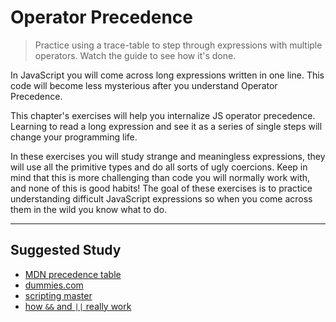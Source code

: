 # Operator Precedence

> Practice using a trace-table to step through expressions with multiple
> operators. Watch the guide to see how it's done.

In JavaScript you will come across long expressions written in one line. This
code will become less mysterious after you understand Operator Precedence.

This chapter's exercises will help you internalize JS operator precedence.
Learning to read a long expression and see it as a series of single steps will
change your programming life.

In these exercises you will study strange and meaningless expressions, they will
use all the primitive types and do all sorts of ugly coercions. Keep in mind
that this is more challenging than code you will normally work with, and none of
this is good habits! The goal of these exercises is to practice understanding
difficult JavaScript expressions so when you come across them in the wild you
know what to do.

---

## Suggested Study

- [MDN precedence table](https://developer.mozilla.org/en-US/docs/Web/JavaScript/Reference/Operators/Operator_Precedence)
- [dummies.com](https://www.dummies.com/web-design-development/javascript-operator-precedence/)
- [scripting master](http://www.scriptingmaster.com/javascript/operator-precedence.asp)
- [how `&&` and `||` really work](https://dmitripavlutin.com/javascript-and-or-logical-operators/)
